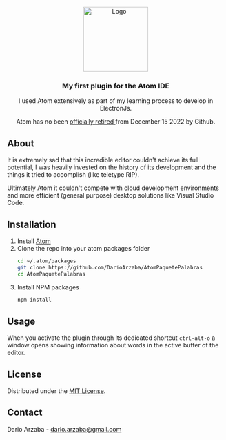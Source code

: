 <br />
<div align="center">
  <a href="https://github.com/DarioArzaba/AtomPaquetePalabras">
    <img src="https://f.cloud.github.com/assets/69169/2290250/c35d867a-a017-11e3-86be-cd7c5bf3ff9b.gif" alt="Logo" width="150">
  </a>

  <h3 align="center">My first plugin for the Atom IDE</h3>

  <p align="center">
    I used Atom extensively as part of my learning process to develop in ElectronJs.
  </p>
	<p align="center">
    Atom has no been <a href="https://github.blog/2022-06-08-sunsetting-atom/" alt="Logo" width="150"> officially retired </a> from December 15 2022 by Github.
  </p>
</div>

## About

It is extremely sad that this incredible editor couldn't achieve its full potential, I was heavily invested on the history of its development and the things it tried to accomplish (like teletype RIP). 

Ultimately Atom it couldn't compete with cloud development environments and more efficient (general purpose) desktop solutions like Visual Studio Code.

## Installation

1. Install [Atom](https://github.com/atom/atom)
2. Clone the repo into your atom packages folder
   ```sh
   cd ~/.atom/packages
   git clone https://github.com/DarioArzaba/AtomPaquetePalabras
   cd AtomPaquetePalabras
   ```
3. Install NPM packages
   ```sh
   npm install
   ```

## Usage

When you activate the plugin through its dedicated shortcut `ctrl-alt-o` a window opens showing information about words in the active buffer of the editor.

## License

Distributed under the [MIT License](https://mit-license.org/).

## Contact

Dario Arzaba - dario.arzaba@gmail.com


